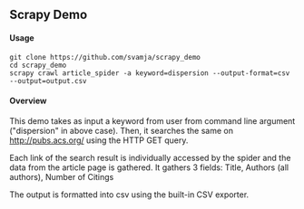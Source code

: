 ## Scrapy Demo

#### Usage

    git clone https://github.com/svamja/scrapy_demo
    cd scrapy_demo
    scrapy crawl article_spider -a keyword=dispersion --output-format=csv --output=output.csv

#### Overview

This demo takes as input a keyword from user from command line argument ("dispersion" in above case).
Then, it searches the same on http://pubs.acs.org/ using the HTTP GET query.

Each link of the search result is individually accessed by the spider and the data from the article page is gathered.
It gathers 3 fields: Title, Authors (all authors), Number of Citings

The output is formatted into csv using the built-in CSV exporter.
